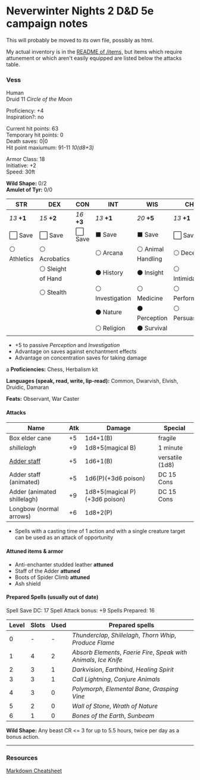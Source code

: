 # Neverwinter Nights 2 D&D 5e campaign notes

This will probably be moved to its own file, possibly as html.

My actual inventory is in the [README of /items,](./items/) but items which require attunement or which aren't easily equipped are listed below the attacks table.

### Vess

Human  
Druid 11 *Circle of the Moon*

Proficiency: +4  
Inspiration?: no

Current hit points: 63  
Temporary hit points: 0  
Death saves: 0|0  
Hit point maxiumum: 91-11 *10(d8+3)*    

Armor Class: 18  
Initiative: +2  
Speed: 30ft

**Wild Shape:** 0/2  
**Amulet of Tyr:** 0/0

|  STR  |  DEX  |  CON  |  INT  |  WIS  |  CHA  |
|-------|-------|-------|-------|-------|-------|
| *13* **+1** | *15* **+2** | *16* **+3** | *13* **+1** | *20* **+5** | *13* **+1** |
| :white_large_square: Save | :white_large_square: Save | :white_large_square: Save | :black_large_square: Save | :black_large_square: Save | :white_large_square: Save |
| :white_circle: Athletics | :white_circle: Acrobatics || :white_circle: Arcana | :white_circle: Animal Handling | :white_circle: Deception |
|| :white_circle: Sleight of Hand || :black_circle: History | :black_circle: Insight | :white_circle: Intimidation |
|| :white_circle: Stealth || :white_circle: Investigation | :white_circle: Medicine | :white_circle: Performance |
|||| :black_circle: Nature | :black_circle: Perception | :white_circle: Persuasion | 
|||| :white_circle: Religion | :black_circle: Survival ||

* +5 to passive *Perception* and *Investigation*
* Advantage on saves against enchantment effects
* Advantage on concentration saves for taking damage

a
**Proficiencies:** Chess, Herbalism kit

**Languages (speak, read, write, lip-read):** Common, Dwarvish, Elvish, Druidic, Damaran

**Feats:** Observant, War Caster

#### Attacks

| Name                        | Atk| Damage                  | Special         |
|-----------------------------|----|-------------------------|-----------------|
| Box elder cane              | +5 | 1d4+1(B)                | fragile         |
| *shillelagh*                | +9 | 1d8+5(magical B)        | 1 minute        |
| [Adder staff]               | +5 | 1d6+1(B)                | versatile (1d8) |
| Adder staff (animated)      | +5 | 1d6(P)(+3d6 poison)     | DC 15 Cons      |
| Adder (animated shillelagh) | +9 | 1d8+5(magical P)(+3d6 poison)| DC 15 Cons |
| Longbow (normal arrows)     | +6 | 1d8+2(P)                |                 |

* Spells with a casting time of 1 action and with a single creature target can be used as an attack of opportunity

#### Attuned items & armor

* Anti-enchanter studded leather **attuned**
* Staff of the Adder **attuned**
* Boots of Spider Climb **attuned**
* Ash shield 

#### Prepared Spells (usually out of date)

Spell Save DC: 17
Spell Attack bonus: +9
Spells Prepared: 16

| Level | Slots | Used | Prepared spells |
|-------|-------|------|-----------------|
| 0     | -     | -    | *Thunderclap*, *Shillelagh*, *Thorn Whip*, *Produce Flame* | *Guidance*
| 1     | 4     | 2    | *Absorb Elements*, *Faerie Fire*, *Speak with Animals*, *Ice Knife* |
| 2     | 3     | 1    | *Darkvision*, *Earthbind*, *Healing Spirit* |
| 3     | 3     | 1    | *Call Lightning*, *Conjure Animals* |
| 4     | 3     | 0    | *Polymorph*, *Elemental Bane*, *Grasping Vine* |
| 5     | 2     | 0    | *Wall of Stone*, *Wrath of Nature* |
| 6     | 1     | 0    | *Bones of the Earth*, *Sunbeam* |

**Wild Shape:** Any beast CR <= 3 for up to 5.5 hours, twice per day as a bonus action.

------------------------------------

### Resources

[Markdown Cheatsheet](https://github.com/adam-p/markdown-here/wiki/Markdown-Cheatsheet)

[Adder staff]: items/Staff%20of%20the%20Adder.md

